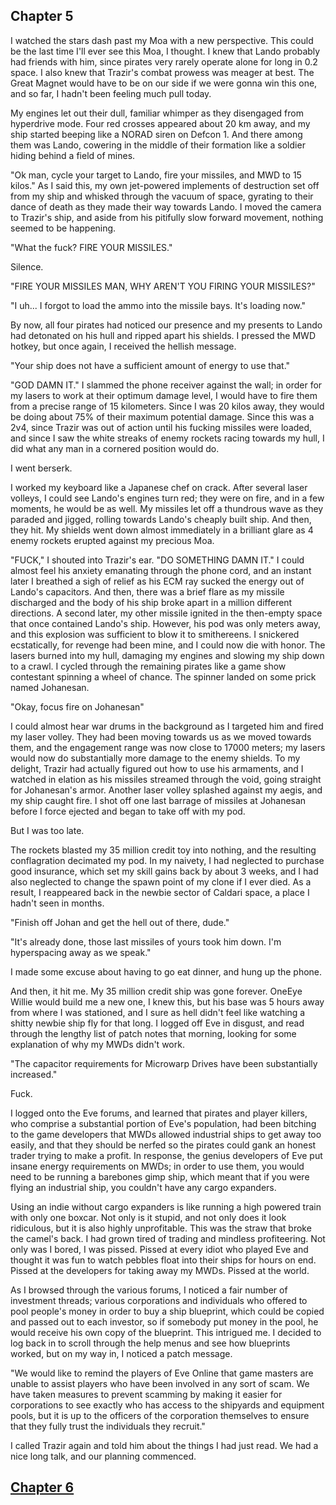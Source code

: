 ## Chapter 5

I watched the stars dash past my Moa with a new perspective. This could be the last time I'll ever see this Moa, I thought. I knew that Lando probably had friends with him, since pirates very rarely operate alone for long in 0.2 space. I also knew that Trazir's combat prowess was meager at best. The Great Magnet would have to be on our side if we were gonna win this one, and so far, I hadn't been feeling much pull today.

My engines let out their dull, familiar whimper as they disengaged from hyperdrive mode. Four red crosses appeared about 20 km away, and my ship started beeping like a NORAD siren on Defcon 1. And there among them was Lando, cowering in the middle of their formation like a soldier hiding behind a field of mines.

"Ok man, cycle your target to Lando, fire your missiles, and MWD to 15 kilos." As I said this, my own jet-powered implements of destruction set off from my ship and whisked through the vacuum of space, gyrating to their dance of death as they made their way towards Lando. I moved the camera to Trazir's ship, and aside from his pitifully slow forward movement, nothing seemed to be happening.

"What the fuck? FIRE YOUR MISSILES."

Silence.

"FIRE YOUR MISSILES MAN, WHY AREN'T YOU FIRING YOUR MISSILES?"

"I uh... I forgot to load the ammo into the missile bays. It's loading now."

By now, all four pirates had noticed our presence and my presents to Lando had detonated on his hull and ripped apart his shields. I pressed the MWD hotkey, but once again, I received the hellish message.

"Your ship does not have a sufficient amount of energy to use that."

"GOD DAMN IT." I slammed the phone receiver against the wall; in order for my lasers to work at their optimum damage level, I would have to fire them from a precise range of 15 kilometers. Since I was 20 kilos away, they would be doing about 75% of their maximum potential damage. Since this was a 2v4, since Trazir was out of action until his fucking missiles were loaded, and since I saw the white streaks of enemy rockets racing towards my hull, I did what any man in a cornered position would do.

I went berserk.

I worked my keyboard like a Japanese chef on crack. After several laser volleys, I could see Lando's engines turn red; they were on fire, and in a few moments, he would be as well. My missiles let off a thundrous wave as they paraded and jigged, rolling towards Lando's cheaply built ship. And then, they hit. My shields went down almost immediately in a brilliant glare as 4 enemy rockets erupted against my precious Moa.

"FUCK," I shouted into Trazir's ear. "DO SOMETHING DAMN IT." I could almost feel his anxiety emanating through the phone cord, and an instant later I breathed a sigh of relief as his ECM ray sucked the energy out of Lando's capacitors. And then, there was a brief flare as my missile discharged and the body of his ship broke apart in a million different directions. A second later, my other missile ignited in the then-empty space that once contained Lando's ship. However, his pod was only meters away, and this explosion was sufficient to blow it to smithereens. I snickered ecstatically, for revenge had been mine, and I could now die with honor. The lasers burned into my hull, damaging my engines and slowing my ship down to a crawl. I cycled through the remaining pirates like a game show contestant spinning a wheel of chance. The spinner landed on some prick named Johanesan.

"Okay, focus fire on Johanesan"

I could almost hear war drums in the background as I targeted him and fired my laser volley. They had been moving towards us as we moved towards them, and the engagement range was now close to 17000 meters; my lasers would now do substantially more damage to the enemy shields. To my delight, Trazir had actually figured out how to use his armaments, and I watched in elation as his missiles streamed through the void, going straight for Johanesan's armor. Another laser volley splashed against my aegis, and my ship caught fire. I shot off one last barrage of missiles at Johanesan before I force ejected and began to take off with my pod.

But I was too late.

The rockets blasted my 35 million credit toy into nothing, and the resulting conflagration decimated my pod. In my naivety, I had neglected to purchase good insurance, which set my skill gains back by about 3 weeks, and I had also neglected to change the spawn point of my clone if I ever died. As a result, I reappeared back in the newbie sector of Caldari space, a place I hadn't seen in months.

"Finish off Johan and get the hell out of there, dude."

"It's already done, those last missiles of yours took him down. I'm hyperspacing away as we speak."

I made some excuse about having to go eat dinner, and hung up the phone.

And then, it hit me. My 35 million credit ship was gone forever. OneEye Willie would build me a new one, I knew this, but his base was 5 hours away from where I was stationed, and I sure as hell didn't feel like watching a shitty newbie ship fly for that long. I logged off Eve in disgust, and read through the lengthy list of patch notes that morning, looking for some explanation of why my MWDs didn't work.

"The capacitor requirements for Microwarp Drives have been substantially increased."

Fuck.

I logged onto the Eve forums, and learned that pirates and player killers, who comprise a substantial portion of Eve's population, had been bitching to the game developers that MWDs allowed industrial ships to get away too easily, and that they should be nerfed so the pirates could gank an honest trader trying to make a profit. In response, the genius developers of Eve put insane energy requirements on MWDs; in order to use them, you would need to be running a barebones gimp ship, which meant that if you were flying an industrial ship, you couldn't have any cargo expanders.

Using an indie without cargo expanders is like running a high powered train with only one boxcar. Not only is it stupid, and not only does it look ridiculous, but it is also highly unprofitable. This was the straw that broke the camel's back. I had grown tired of trading and mindless profiteering. Not only was I bored, I was pissed. Pissed at every idiot who played Eve and thought it was fun to watch pebbles float into their ships for hours on end. Pissed at the developers for taking away my MWDs. Pissed at the world.

As I browsed through the various forums, I noticed a fair number of investment threads; various corporations and individuals who offered to pool people's money in order to buy a ship blueprint, which could be copied and passed out to each investor, so if somebody put money in the pool, he would receive his own copy of the blueprint. This intrigued me. I decided to log back in to scroll through the help menus and see how blueprints worked, but on my way in, I noticed a patch message.

"We would like to remind the players of Eve Online that game masters are unable to assist players who have been involved in any sort of scam. We have taken measures to prevent scamming by making it easier for corporations to see exactly who has access to the shipyards and equipment pools, but it is up to the officers of the corporation themselves to ensure that they fully trust the individuals they recruit."

I called Trazir again and told him about the things I had just read. We had a nice long talk, and our planning commenced.

## [Chapter 6](6)